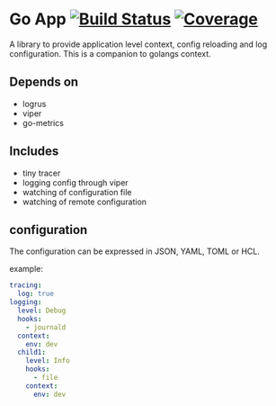 # Go App [![Build Status](https://ci.vmware.run/api/badges/casualjim/go-app/status.svg)](https://ci.vmware.run/casualjim/go-app) [![Coverage](https://coverage.vmware.run/badges/casualjim/go-app/coverage.svg)](https://coverage.vmware.run/casualjim/go-app)

A library to provide application level context, config reloading and log configuration.
This is a companion to golangs context.

## Depends on

* logrus
* viper
* go-metrics

## Includes 

* tiny tracer
* logging config through viper
* watching of configuration file
* watching of remote configuration

## configuration

The configuration can be expressed in JSON, YAML, TOML or HCL.

example: 

```yaml
tracing:
  log: true
logging:
  level: Debug
  hooks:
    - journald
  context:
    env: dev
  child1:
    level: Info
    hooks:
      - file
    context:
      env: dev  
```

